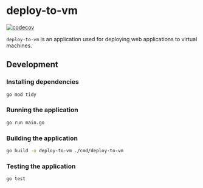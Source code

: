 # deploy-to-vm

[![codecov](https://codecov.io/github/cemreyavuz/deploy-to-vm/graph/badge.svg?token=0XCAR85Q87)](https://codecov.io/github/cemreyavuz/deploy-to-vm)

`deploy-to-vm` is an application used for deploying web applications to virtual machines.

## Development

### Installing dependencies

```sh
go mod tidy
```

### Running the application

```sh
go run main.go
```

### Building the application

```sh
go build -o deploy-to-vm ./cmd/deploy-to-vm
```

### Testing the application

```sh
go test
```
